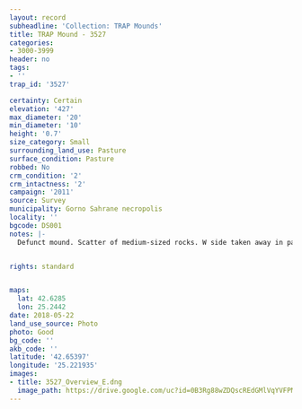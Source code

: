 ```yaml
---
layout: record
subheadline: 'Collection: TRAP Mounds'
title: TRAP Mound - 3527
categories:
- 3000-3999
header: no
tags:
- ''
trap_id: '3527'

certainty: Certain
elevation: '427'
max_diameter: '20'
min_diameter: '10'
height: '0.7'
size_category: Small
surrounding_land_use: Pasture
surface_condition: Pasture
robbed: No
crm_condition: '2'
crm_intactness: '2'
campaign: '2011'
source: Survey
municipality: Gorno Sahrane necropolis
locality: ''
bgcode: DS001
notes: |-
  Defunct mound. Scatter of medium-sized rocks. W side taken away in past. No obvious robbers' trench's.


rights: standard


maps:
  lat: 42.6285
  lon: 25.2442
date: 2018-05-22
land_use_source: Photo
photo: Good
bg_code: ''
akb_code: ''
latitude: '42.65397'
longitude: '25.221935'
images:
- title: 3527_Overview_E.dng
  image_path: https://drive.google.com/uc?id=0B3Rg88wZDQscREdGMlVqYVFPMms
---
```

